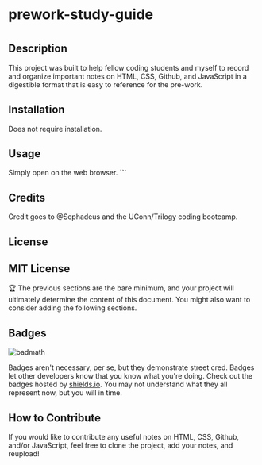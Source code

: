 # prework-study-guide

# <Your-Project-Title>

## Description

This project was built to help fellow coding students and myself to record and organize important notes on HTML, CSS, Github, and JavaScript in a digestible format that is easy to reference for the pre-work. 


## Installation

Does not require installation.

## Usage

Simply open on the web browser.
    ```

## Credits

Credit goes to @Sephadeus and the UConn/Trilogy coding bootcamp.



## License

MIT License
---

🏆 The previous sections are the bare minimum, and your project will ultimately determine the content of this document. You might also want to consider adding the following sections.

## Badges

![badmath](https://img.shields.io/github/languages/top/lernantino/badmath)

Badges aren't necessary, per se, but they demonstrate street cred. Badges let other developers know that you know what you're doing. Check out the badges hosted by [shields.io](https://shields.io/). You may not understand what they all represent now, but you will in time.


## How to Contribute

If you would like to contribute any useful notes on HTML, CSS, Github, and/or JavaScript, feel free to clone the project, add your notes, and reupload!

